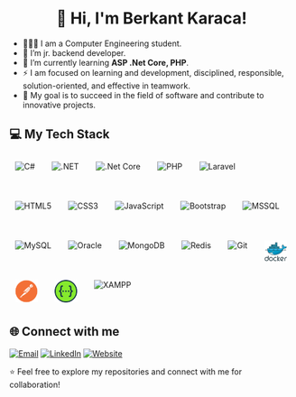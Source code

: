 <!--
**berkantkaraca/berkantkaraca** is a ✨ _special_ ✨ repository because its `README.md` (this file) appears on your GitHub profile.

Here are some ideas to get you started:

- 🔭 I’m currently working on ...
- 🌱 I’m currently learning ...
- 👯 I’m looking to collaborate on ...
- 🤔 I’m looking for help with ...
- 💬 Ask me about ...
- 📫 How to reach me: ...
- 😄 Pronouns: ...
- ⚡ Fun fact: ...
-->
<h1 align="center">👋 Hi, I'm Berkant Karaca!</h1>

- 👨🏻‍💻 I am a  Computer Engineering student. 
- 🔭 I’m jr. backend developer.
- 🌱 I’m currently learning **ASP .Net Core, PHP**.
- ⚡ I am focused on learning and development, disciplined, responsible, solution-oriented, and effective in teamwork. 
- 🎯 My goal is to succeed in the field of software and contribute to innovative projects.

## 💻 My Tech Stack
<div style="display: flex; flex-wrap: wrap; gap: 10px;">
<img style="margin: 10px" src="https://profilinator.rishav.dev/skills-assets/csharp-original.svg" alt="C#" height="40" />
<img style="margin: 10px" src="https://profilinator.rishav.dev/skills-assets/dot-net-original-wordmark.svg" alt=".NET" height="40" />
<img style="margin: 10px" src="https://profilinator.rishav.dev/skills-assets/dotnetcore.png" alt=".Net Core" height="40" />
<img style="margin: 10px" src="https://profilinator.rishav.dev/skills-assets/php-original.svg" alt="PHP" height="40" />
<img style="margin: 10px" src="https://profilinator.rishav.dev/skills-assets/laravel-plain-wordmark.svg" alt="Laravel" height="40" />
<img style="margin: 10px" src="https://profilinator.rishav.dev/skills-assets/html5-original-wordmark.svg" alt="HTML5" height="40" />
<img style="margin: 10px" src="https://profilinator.rishav.dev/skills-assets/css3-original-wordmark.svg" alt="CSS3" height="40" />
<img style="margin: 10px" src="https://profilinator.rishav.dev/skills-assets/javascript-original.svg" alt="JavaScript" height="40" />
<img style="margin: 10px" src="https://profilinator.rishav.dev/skills-assets/bootstrap-plain.svg" alt="Bootstrap" height="40" />
<img style="margin: 10px" src="https://www.svgrepo.com/show/303229/microsoft-sql-server-logo.svg" alt="MSSQL" height="40" />
<img style="margin: 10px" src="https://profilinator.rishav.dev/skills-assets/mysql-original-wordmark.svg" alt="MySQL" height="40" />
<img style="margin: 10px" src="https://profilinator.rishav.dev/skills-assets/oracle-original.svg" alt="Oracle" height="40" />
<img style="margin: 10px" src="https://profilinator.rishav.dev/skills-assets/mongodb-original-wordmark.svg" alt="MongoDB" height="40" />
<img style="margin: 10px" src="https://profilinator.rishav.dev/skills-assets/redis-original-wordmark.svg" alt="Redis" height="40" />
<img style="margin: 10px" src="https://www.vectorlogo.zone/logos/git-scm/git-scm-icon.svg" alt="Git" height="40" />
<img style="margin: 10px" src="https://raw.githubusercontent.com/devicons/devicon/master/icons/docker/docker-original-wordmark.svg" alt="Docker" height="40" />
<img style="margin: 10px" src="https://raw.githubusercontent.com/devicons/devicon/master/icons/postman/postman-original.svg" alt="Postman" height="40" />
<img style="margin: 10px" src="https://raw.githubusercontent.com/devicons/devicon/master/icons/swagger/swagger-original.svg" alt="Swagger" height="40" />
<img style="margin: 10px" src="https://profilinator.rishav.dev/skills-assets/xampp.png" alt="XAMPP" height="40" />
</div> 

## 🌐 Connect with me
[![Email](https://img.shields.io/badge/Email-red?style=for-the-badge&logo=gmail&logoColor=white)](mailto:berkantkaracatr@gmail.com)
[![LinkedIn](https://img.shields.io/badge/LinkedIn-blue?style=for-the-badge&logo=linkedin&logoColor=white)](https://www.linkedin.com/in/berkantkaraca/)
[![Website](https://img.shields.io/badge/Website-berkantkaraca.com.tr-a?style=for-the-badge&logo=google-chrome&logoColor=white)](https://berkantkaraca.com.tr)

⭐️ Feel free to explore my repositories and connect with me for collaboration!
